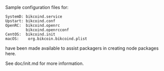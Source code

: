Sample configuration files for:
```
SystemD: bikcoind.service
Upstart: bikcoind.conf
OpenRC:  bikcoind.openrc
         bikcoind.openrcconf
CentOS:  bikcoind.init
macOS:    org.bikcoin.bikcoind.plist
```
have been made available to assist packagers in creating node packages here.

See doc/init.md for more information.
